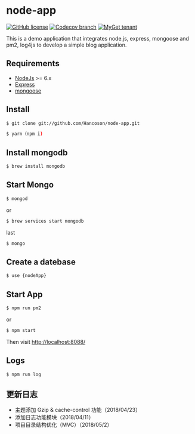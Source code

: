 # node-app
[![GitHub license](https://img.shields.io/github/license/Hancoson/node-app.svg)](https://github.com/Hancoson/node-app/blob/master/LICENSE)
[![Codecov branch](https://img.shields.io/codecov/c/github/codecov/example-python/master.svg)](https://github.com/Hancoson/node-app)
[![MyGet tenant](https://img.shields.io/dotnet.myget/dotnet-coreclr/dt/Microsoft.DotNet.CoreCLR.svg)](https://github.com/Hancoson/node-app)

This is a demo application that integrates node.js, express, mongoose and pm2, log4js to develop a simple blog application.

## Requirements

* [NodeJs](http://nodejs.org) >= 6.x 
* [Express](http://expressjs.com)
* [mongoose](http://mongoosejs.com)

## Install

```sh
$ git clone git://github.com/Hancoson/node-app.git

$ yarn（npm i)
```

## Install mongodb
```sh
$ brew install mongodb
```

## Start Mongo

```sh
$ mongod
```
or
```sh
$ brew services start mongodb
```

last
```sh
$ mongo
```

## Create a datebase
```sh
$ use {nodeApp}
```


## Start App

```sh
$ npm run pm2
```
or
```sh
$ npm start
```
Then visit [http://localhost:8088/](http://localhost:8088/)

## Logs

```sh
$ npm run log
```

## 更新日志

- 主题添加 Gzip & cache-control 功能（2018/04/23）
- 添加日志功能模块（2018/04/11）
- 项目目录结构优化（MVC）（2018/05/2）